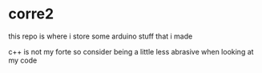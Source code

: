# corre2

this repo is where i store some arduino stuff that i made

c++ is not my forte so consider being a little less abrasive when looking at my code


